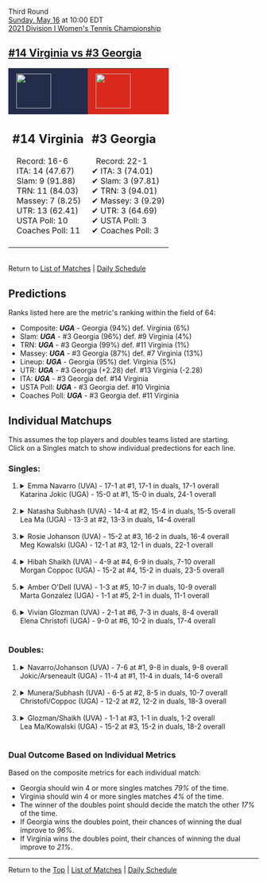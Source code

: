 Third Round[](#top)<a name="top"></a>  
[Sunday, May 16](../../schedule/05-16.md) at 10:00 EDT  
[2021 Division I Women's Tennis Championship](../index.md)  
## [#14 Virginia vs #3 Georgia](https://www.ncaa.com/game/5833699)  

<table><tr style="background-color: #d9d9d9 !important"><td style="background-color: #232D4B !important"><img src="https://www.ncaa.com/sites/default/files/images/logos/schools/v/virginia.70.png" width="70" height="70" style="padding: 8px;" /></td><td style="background-color: #DA291C !important"><img src="https://www.ncaa.com/sites/default/files/images/logos/schools/g/georgia.70.png" width="70" height="70" style="padding: 8px;" /></td></tr><tr>
<td>  

<h2>#14 Virginia</h2>  
&nbsp; Record: 16-6<br>  
&nbsp; ITA: 14 (47.67)<br>  
&nbsp; Slam: 9 (91.88)<br>  
&nbsp; TRN: 11 (84.03)<br>  
&nbsp; Massey: 7 (8.25)<br>  
&nbsp; UTR: 13 (62.41)<br>  
&nbsp; USTA Poll: 10<br>  
&nbsp; Coaches Poll: 11<br>  
<br>  

</td>
<td>  

<h2>#3 Georgia</h2>  
&nbsp; Record: 22-1<br>  
&#10004; ITA: 3 (74.01)<br>  
&#10004; Slam: 3 (97.81)<br>  
&#10004; TRN: 3 (94.01)<br>  
&#10004; Massey: 3 (9.29)<br>  
&#10004; UTR: 3 (64.69)<br>  
&#10004; USTA Poll: 3<br>  
&#10004; Coaches Poll: 3<br>  
<br>  

</td>
</tr></table>  


<br>Return to [List of Matches](../index.md) &#124; [Daily Schedule](../../schedule/05-16.md)

## Predictions  

Ranks listed here are the metric's ranking within the field of 64:  
- Composite: ***UGA*** - Georgia (94%) def. Virginia (6%)  
- Slam: ***UGA*** - #3 Georgia (96%) def. #9 Virginia (4%)  
- TRN: ***UGA*** - #3 Georgia (99%) def. #11 Virginia (1%)  
- Massey: ***UGA*** - #3 Georgia (87%) def. #7 Virginia (13%)  
- Lineup: ***UGA*** - Georgia (95%) def. Virginia (5%)  
- UTR: ***UGA*** - #3 Georgia (+2.28) def. #13 Virginia (-2.28)  
- ITA: ***UGA*** - #3 Georgia def. #14 Virginia  
- USTA Poll: ***UGA*** - #3 Georgia def. #10 Virginia  
- Coaches Poll: ***UGA*** - #3 Georgia def. #11 Virginia  

## Individual Matchups  
This assumes the top players and doubles teams listed are starting.  
Click on a Singles match to show individual predections for each line.  

### Singles:  

<ol>
<li><details>
<summary markdown="span">Emma Navarro (UVA) - 17-1 at #1, 17-1 in duals, 17-1 overall<br>Katarina Jokic (UGA) - 15-0 at #1, 15-0 in duals, 24-1 overall</summary>
<h4>Predictions</h4><ul>
<li>Composite: <b><i>UVA</i></b> - Navarro (53%) def. Jokic (47%)</li>  
<li>Slam: <b><i>UGA</i></b> - Jokic (51%) def. Navarro (49%)</li>  
<li>TRN: <b><i>UVA</i></b> - Navarro (57%) def. Jokic (43%)</li>  
<li>Massey: <b><i>UVA</i></b> - Navarro (51%) def. Jokic (49%)</li>  
<li>UTR: <b><i>UVA</i></b> - Navarro (58%) def. Jokic (42%)</li>  
<li>ITA: <b><i>UVA</i></b> - Navarro (62.96) def. Jokic (60.56)</li>  
</ul>
</details>&nbsp;</li>
<li><details>
<summary markdown="span">Natasha Subhash (UVA) - 14-4 at #2, 15-4 in duals, 15-5 overall<br>Lea Ma (UGA) - 13-3 at #2, 13-3 in duals, 14-4 overall</summary>
<h4>Predictions</h4><ul>
<li>Composite: <b><i>UVA</i></b> - Subhash (51%) def. Ma (49%)</li>  
<li>Slam: <b><i>UGA</i></b> - Ma (61%) def. Subhash (39%)</li>  
<li>TRN: <b><i>UVA</i></b> - Subhash (52%) def. Ma (48%)</li>  
<li>Massey: <b><i>UVA</i></b> - Subhash (53%) def. Ma (47%)</li>  
<li>UTR: <b><i>UVA</i></b> - Subhash (58%) def. Ma (42%)</li>  
<li>ITA: <b><i>UVA</i></b> - Subhash (40.00) def. Ma (11.14)</li>  
</ul>
</details>&nbsp;</li>
<li><details>
<summary markdown="span">Rosie Johanson (UVA) - 15-2 at #3, 16-2 in duals, 16-4 overall<br>Meg Kowalski (UGA) - 12-1 at #3, 12-1 in duals, 22-1 overall</summary>
<h4>Predictions</h4><ul>
<li>Composite: <b><i>UGA</i></b> - Kowalski (68%) def. Johanson (32%)</li>  
<li>Slam: <b><i>UGA</i></b> - Kowalski (76%) def. Johanson (24%)</li>  
<li>TRN: <b><i>UGA</i></b> - Kowalski (80%) def. Johanson (20%)</li>  
<li>Massey: <b><i>UGA</i></b> - Kowalski (60%) def. Johanson (40%)</li>  
<li>UTR: <b><i>UGA</i></b> - Kowalski (55%) def. Johanson (45%)</li>  
<li>ITA: <b><i>UGA</i></b> - Kowalski (23.73) def. Johanson (6.37)</li>  
</ul>
</details>&nbsp;</li>
<li><details>
<summary markdown="span">Hibah Shaikh (UVA) - 4-9 at #4, 6-9 in duals, 7-10 overall<br>Morgan Coppoc (UGA) - 15-2 at #4, 15-2 in duals, 23-5 overall</summary>
<h4>Predictions</h4><ul>
<li>Composite: <b><i>UGA</i></b> - Coppoc (91%) def. Shaikh (9%)</li>  
<li>Slam: <b><i>UGA</i></b> - Coppoc (90%) def. Shaikh (10%)</li>  
<li>TRN: <b><i>UGA</i></b> - Coppoc (94%) def. Shaikh (6%)</li>  
<li>Massey: <b><i>UGA</i></b> - Coppoc (90%) def. Shaikh (10%)</li>  
<li>UTR: <b><i>UGA</i></b> - Coppoc (90%) def. Shaikh (10%)</li>  
<li>ITA: <b><i>UGA</i></b> - Coppoc (8.66) def. Shaikh (1.63)</li>  
</ul>
</details>&nbsp;</li>
<li><details>
<summary markdown="span">Amber O'Dell (UVA) - 1-3 at #5, 10-7 in duals, 10-9 overall<br>Marta Gonzalez (UGA) - 1-1 at #5, 2-1 in duals, 11-1 overall</summary>
<h4>Predictions</h4><ul>
<li>Composite: <b><i>UGA</i></b> - Gonzalez (97%) def. O'Dell (3%)</li>  
<li>Slam: <b><i>UGA</i></b> - Gonzalez (99%) def. O'Dell (1%)</li>  
<li>TRN: <b><i>UGA</i></b> - Gonzalez (99%) def. O'Dell (1%)</li>  
<li>Massey: <b><i>UGA</i></b> - Gonzalez (89%) def. O'Dell (11%)</li>  
<li>UTR: <b><i>UGA</i></b> - Gonzalez (99%) def. O'Dell (1%)</li>  
<li>ITA: <b><i>UGA</i></b> - Gonzalez (11.71) def. O'Dell (1.59)</li>  
</ul>
</details>&nbsp;</li>
<li><details>
<summary markdown="span">Vivian Glozman (UVA) - 2-1 at #6, 7-3 in duals, 8-4 overall<br>Elena Christofi (UGA) - 9-0 at #6, 10-2 in duals, 17-4 overall</summary>
<h4>Predictions</h4><ul>
<li>Composite: <b><i>UGA</i></b> - Christofi (74%) def. Glozman (26%)</li>  
<li>Slam: <b><i>UGA</i></b> - Christofi (77%) def. Glozman (23%)</li>  
<li>TRN: <b><i>UGA</i></b> - Christofi (73%) def. Glozman (27%)</li>  
<li>Massey: <b><i>UGA</i></b> - Christofi (60%) def. Glozman (40%)</li>  
<li>UTR: <b><i>UGA</i></b> - Christofi (86%) def. Glozman (14%)</li>  
<li>ITA: <b><i>UVA</i></b> - Glozman (2.77) def. Christofi (2.36)</li>  
</ul>
</details>&nbsp;</li>
</ol>

### Doubles:  

<ol>
<li><details>
<summary markdown="span">Navarro/Johanson (UVA) - 7-6 at #1, 9-8 in duals, 9-8 overall<br>Jokic/Arseneault (UGA) - 11-4 at #1, 11-4 in duals, 14-6 overall</summary>
<br>Sorry, we don't have any metrics for this match
</details>&nbsp;</li>
<li><details>
<summary markdown="span">Munera/Subhash (UVA) - 6-5 at #2, 8-5 in duals, 10-7 overall<br>Christofi/Coppoc (UGA) - 12-2 at #2, 12-2 in duals, 18-3 overall</summary>
<br>Sorry, we don't have any metrics for this match
</details>&nbsp;</li>
<li><details>
<summary markdown="span">Glozman/Shaikh (UVA) - 1-1 at #3, 1-1 in duals, 1-2 overall<br>Lea Ma/Kowalski (UGA) - 15-2 at #3, 15-2 in duals, 18-2 overall</summary>
<br>Sorry, we don't have any metrics for this match
</details>&nbsp;</li>
</ol>

### Dual Outcome Based on Individual Metrics  
  
Based on the composite metrics for each individual match:  
- Georgia should win 4 or more singles matches *79%* of the time.  
- Virginia should win 4 or more singles matches *4%* of the time.  
- The winner of the doubles point should decide the match the other *17%* of the time.  
- If Georgia wins the doubles point, their chances of winning the dual improve to *96%*.  
- If Virginia wins the doubles point, their chances of winning the dual improve to *21%*.  
  
------

Return to the [Top](#top) &#124; [List of Matches](../index.md) &#124; [Daily Schedule](../../schedule/05-16.md)  
